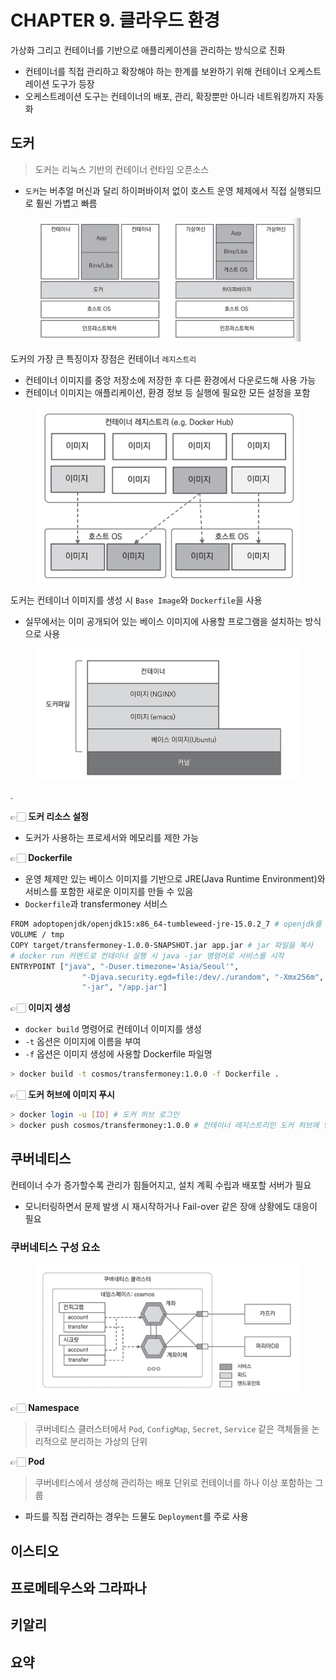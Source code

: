 # CHAPTER 9. 클라우드 환경

가상화 그리고 컨테이너를 기반으로 애플리케이션을 관리하는 방식으로 진화
- 컨테이너를 직접 관리하고 확장해야 하는 한계를 보완하기 위해 컨테이너 오케스트레이션 도구가 등장
- 오케스트레이션 도구는 컨테이너의 배포, 관리, 확장뿐만 아니라 네트워킹까지 자동화

## 도커

> 도커는 리눅스 기반의 컨테이너 런타임 오픈소스

- `도커`는 버추얼 머신과 달리 하이퍼바이저 없이 호스트 운영 체제에서 직접 실행되므로 훨씬 가볍고 빠름

<figure><img src="../../.gitbook/assets/microservices-eventsourcing/9-1.png" alt=""><figcaption></figcaption></figure>

도커의 가장 큰 특징이자 장점은 컨테이너 `레지스트리`
- 컨테이너 이미지를 중앙 저장소에 저장한 후 다른 환경에서 다운로드해 사용 가능
- 컨테이너 이미지는 애플리케이션, 환경 정보 등 실행에 필요한 모든 설정을 포함

<figure><img src="../../.gitbook/assets/microservices-eventsourcing/9-2.png" alt=""><figcaption></figcaption></figure>

도커는 컨테이너 이미지를 생성 시 `Base Image`와 `Dockerfile`을 사용
- 실무에서는 이미 공개되어 있는 베이스 이미지에 사용할 프로그램을 설치하는 방식으로 사용

<figure><img src="../../.gitbook/assets/microservices-eventsourcing/9-3.png" alt=""><figcaption></figcaption></figure>

.

👉🏻 **도커 리소스 설정**
- 도커가 사용하는 프로세서와 메모리를 제한 가능

👉🏻 **Dockerfile**
- 운영 체제만 있는 베이스 이미지를 기반으로 JRE(Java Runtime Environment)와 서비스를 포함한 새로운 이미지를 만들 수 있음
- `Dockerfile`과 transfermoney 서비스

```bash
FROM adoptopenjdk/openjdk15:x86_64-tumbleweed-jre-15.0.2_7 # openjdk를 포함한 베이스 이미지
VOLUME / tmp
COPY target/transfermoney-1.0.0-SNAPSHOT.jar app.jar # jar 파일을 복사
# docker run 커맨드로 컨테이너 실행 시 java -jar 명령어로 서비스를 시작
ENTRYPOINT ["java", "-Duser.timezone='Asia/Seoul'",
                "-Djava.security.egd=file:/dev/./urandom", "-Xmx256m",
                "-jar", "/app.jar"] 
```

👉🏻 **이미지 생성**
- `docker build` 명령어로 컨테이너 이미지를 생성
- `-t` 옵션은 이미지에 이름을 부여
- `-f` 옵션은 이미지 생성에 사용할 Dockerfile 파일명

```bash
> docker build -t cosmos/transfermoney:1.0.0 -f Dockerfile .
```

👉🏻 **도커 허브에 이미지 푸시**

```bash
> docker login -u [ID] # 도커 허브 로그인
> docker push cosmos/transfermoney:1.0.0 # 컨테이너 레지스트리인 도커 허브에 업로드
```

## 쿠버네티스

컨테이너 수가 증가할수록 관리가 힘들어지고, 설치 계획 수립과 배포할 서버가 필요
- 모니터링하면서 문제 발생 시 재시작하거나 Fail-over 같은 장애 상황에도 대응이 필요

### 쿠버네티스 구성 요소

<figure><img src="../../.gitbook/assets/microservices-eventsourcing/9-10.png" alt=""><figcaption></figcaption></figure>

👉🏻 **Namespace**

> 쿠버네티스 클러스터에서 `Pod`, `ConfigMap`, `Secret`, `Service` 같은 객체들을 논리적으로 분리하는 가상의 단위

👉🏻 **Pod**

> 쿠버네티스에서 생성해 관리하는 배포 단위로 컨테이너를 하나 이상 포함하는 그룹

- 파드를 직접 관리하는 경우는 드물도 `Deployment`를 주로 사용

## 이스티오

## 프로메테우스와 그라파나

## 키알리

## 요약
